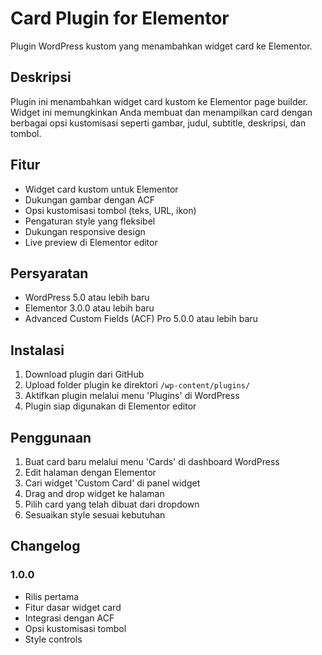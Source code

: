 # Card Plugin for Elementor

Plugin WordPress kustom yang menambahkan widget card ke Elementor.

## Deskripsi

Plugin ini menambahkan widget card kustom ke Elementor page builder. Widget ini memungkinkan Anda membuat dan menampilkan card dengan berbagai opsi kustomisasi seperti gambar, judul, subtitle, deskripsi, dan tombol.

## Fitur

- Widget card kustom untuk Elementor
- Dukungan gambar dengan ACF
- Opsi kustomisasi tombol (teks, URL, ikon)
- Pengaturan style yang fleksibel
- Dukungan responsive design
- Live preview di Elementor editor

## Persyaratan

- WordPress 5.0 atau lebih baru
- Elementor 3.0.0 atau lebih baru
- Advanced Custom Fields (ACF) Pro 5.0.0 atau lebih baru

## Instalasi

1. Download plugin dari GitHub
2. Upload folder plugin ke direktori `/wp-content/plugins/`
3. Aktifkan plugin melalui menu 'Plugins' di WordPress
4. Plugin siap digunakan di Elementor editor

## Penggunaan

1. Buat card baru melalui menu 'Cards' di dashboard WordPress
2. Edit halaman dengan Elementor
3. Cari widget 'Custom Card' di panel widget
4. Drag and drop widget ke halaman
5. Pilih card yang telah dibuat dari dropdown
6. Sesuaikan style sesuai kebutuhan

## Changelog

### 1.0.0
- Rilis pertama
- Fitur dasar widget card
- Integrasi dengan ACF
- Opsi kustomisasi tombol
- Style controls 